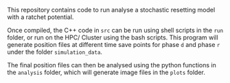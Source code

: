 This repository contains code to run analyse a stochastic resetting model with a ratchet potential.

Once compiled, the C++ code in `src` can be run using shell scripts in the `run` folder, or run on the HPC/ Cluster using the bash scripts. 
This program will generate position files at different time save points for phase `d` and phase `r` under the folder `simulation_data`.

The final position files can then be analysed using the python functions in the `analysis` folder, which will generate image files in the `plots` folder.
